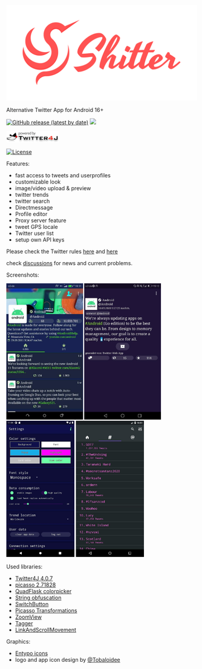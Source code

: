 <p align="center"><img src="/logo/logotype-horizontal.png"></p>

Alternative Twitter App for Android 16+

[![GitHub release (latest by date)](https://img.shields.io/github/v/release/nuclearfog/shitter)](https://github.com/nuclearfog/Shitter/releases/latest/download/SH1TT3R.apk)
![](https://img.shields.io/github/downloads/nuclearfog/Shitter/total)


<img src="/images/twitter4j.gif" width="138" height="30"/>

[![License](https://img.shields.io/badge/License-Apache%202.0-blue.svg)](https://opensource.org/licenses/Apache-2.0)


Features:
- fast access to tweets and userprofiles
- customizable look
- image/video upload & preview
- twitter trends
- twitter search
- Directmessage
- Profile editor
- Proxy server feature
- tweet GPS locale
- Twitter user list
- setup own API keys

Please check the Twitter rules <a href="https://support.twitter.com/articles/18311-the-twitter-rules">here</a> and <a href="https://help.twitter.com/rules-and-policies/twitter-api">here</a>

check <a href="https://github.com/nuclearfog/Shitter/discussions">discussions</a> for news and current problems.


Screenshots:

<img src="/images/shitter_1.jpg" height="360"/> <img src="/images/shitter_2.jpg" height="360"/> <img src="/images/shitter_3.jpg" height="360"/> <img src="/images/shitter_4.jpg" height="360"/>


Used libraries:
- <a href="https://github.com/Twitter4J/Twitter4J">Twitter4J 4.0.7</a>
- <a href="https://github.com/square/picasso">picasso 2.71828</a>
- <a href="https://github.com/QuadFlask/colorpicker">QuadFlask colorpicker</a>
- <a href="https://github.com/MichaelRocks/paranoid">String obfuscation</a>
- <a href="https://github.com/kyleduo/SwitchButton">SwitchButton</a>
- <a href="https://github.com/open-android/Picasso-transformations">Picasso Transformations</a>
- <a href="https://github.com/nuclearfog/ZoomView">ZoomView</a>
- <a href="https://github.com/nuclearfog/Tagger">Tagger</a>
- <a href="https://github.com/nuclearfog/LinkAndScrollMovement">LinkAndScrollMovement</a>

Graphics:
- <a href="http://www.entypo.com" title="">Entypo icons</a>
- logo and app icon design by <a href="https://github.com/Tobaloidee" title="">@Tobaloidee</a>
